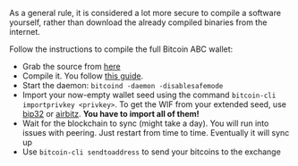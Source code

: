 
As a general rule, it is considered a lot more secure to compile a software yourself, rather than download the already compiled binaries from the internet.

Follow the instructions to compile the full Bitcoin ABC wallet:

* Grab the source from [here](https://github.com/Bitcoin-ABC/bitcoin-abc)
* Compile it. You follow [this guide](https://gist.github.com/kostaz/19729e6d53adc5d1606c).
* Start the daemon: `bitcoind -daemon -disablesafemode`
* Import your now-empty wallet seed using the command `bitcoin-cli importprivkey <privkey>`. To get the WIF from your extended seed, use [bip32](http://bip32.org/) or [airbitz](airbitz.co/recovery). **You have to import all of them!**
* Wait for the blockchain to sync (might take a day). You will run into issues with peering. Just restart from time to time.   Eventually it will sync up
* Use `bitcoin-cli sendtoaddress` to send your bitcoins to the exchange
